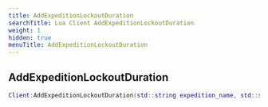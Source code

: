 ```yaml
---
title: AddExpeditionLockoutDuration
searchTitle: Lua Client AddExpeditionLockoutDuration
weight: 1
hidden: true
menuTitle: AddExpeditionLockoutDuration
---
```

## AddExpeditionLockoutDuration
```lua
Client:AddExpeditionLockoutDuration(std::string expedition_name, std::string event_name, number seconds, std::string uuid); -- void
```